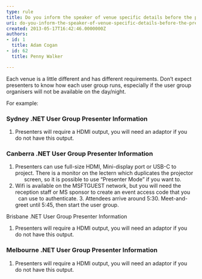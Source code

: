 ```yaml
---
type: rule
title: Do you inform the speaker of venue specific details before the presentation?
uri: do-you-inform-the-speaker-of-venue-specific-details-before-the-presentation
created: 2013-05-17T16:42:46.0000000Z
authors:
- id: 1
  title: Adam Cogan
- id: 62
  title: Penny Walker

---
```


 
​Each venue is a little different and has different requirements. Don’t expect presenters to know how each user group runs, especially if the user group organisers will not be available on the day/night.

 
​​For example:

### Sydney .NET User Group Presenter Information

1. Presenters will require a HDMI output, you will need an adaptor if you do not have this output.


### Canberra .NET User​​​​ Group Presen​​ter Information​


1. Presenters can use full-size HDMI, Mini-display port or USB-C to project. There is a monitor on the lectern which duplicates the projector        screen, so it is possible to use “Presenter Mode” if you want to.
2. Wifi is available on the MSFTGUEST network, but you will need the reception staff or MS sponsor to create an event access code that you      can use to authenticate.
3. Attendees arrive around 5:30. Meet-and-greet until 5:45, then start the user group.
​


Brisbane .NET User Group Presenter Inform​​ation


1. ​​​Presenters will require a HDMI output, you will need an adaptor if you do not have this output.​​


### Melbourne .NET User Group Presenter Information

1. ​​​​​Presenters will require a HDMI output, you will need an adaptor if you do not have this output.​​​


